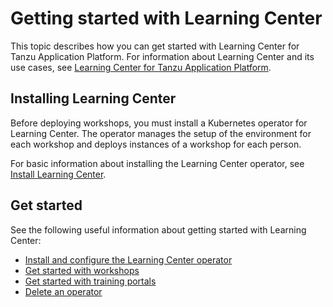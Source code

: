 # Getting started with Learning Center

This topic describes how you can get started with Learning Center for Tanzu Application Platform.
For information about Learning Center and its use cases, see
[Learning Center for Tanzu Application Platform](../about.hbs.md).

## <a id="install"></a>Installing Learning Center

Before deploying workshops, you must install a Kubernetes operator for Learning Center.
The operator manages the setup of the environment for each workshop and deploys instances of a
workshop for each person.

For basic information about installing the Learning Center operator,
see [Install Learning Center](../install-learning-center.hbs.md).

## <a id="get-started"></a>Get started

See the following useful information about getting started with Learning Center:

- [Install and configure the Learning Center operator](learning-center-operator.hbs.md)
- [Get started with workshops](workshops.hbs.md)
- [Get started with training portals](training-portal.hbs.md)
- [Delete an operator](deleting-learning-center.hbs.md)
